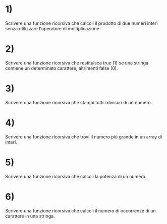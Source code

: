 # 1)

Scrivere una funzione ricorsiva che calcoli il
prodotto di due numeri interi senza utilizzare l'operatore di
moltiplicazione.

# 2)

Scrivere una funzione ricorsiva che restituisca true (1) se una stringa contiene un determinato
carattere, altrimenti false (0).

# 3)

Scrivere una funzione ricorsiva che stampi
tutti i divisori di un numero.

# 4)

Scrivere una funzione ricorsiva che trovi il numero più grande in un array di interi.

# 5)

Scrivere una funzione ricorsiva che calcoli la potenza di un numero.

# 6)

Scrivere una funzione ricorsiva che calcoli il numero di occorrenze di un carattere in una stringa.